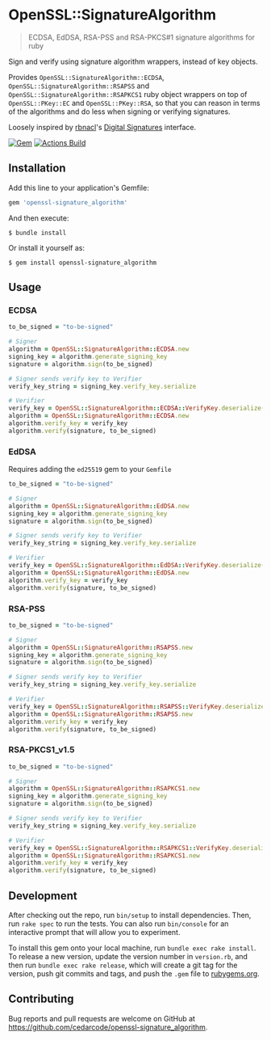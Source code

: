 # OpenSSL::SignatureAlgorithm

> ECDSA, EdDSA, RSA-PSS and RSA-PKCS#1 signature algorithms for ruby

Sign and verify using signature algorithm wrappers, instead of key objects.

Provides `OpenSSL::SignatureAlgorithm::ECDSA`, `OpenSSL::SignatureAlgorithm::RSAPSS`
and `OpenSSL::SignatureAlgorithm::RSAPKCS1` ruby object wrappers on top of `OpenSSL::PKey::EC`
and `OpenSSL::PKey::RSA`, so that you can reason in terms of the algorithms and do less when
signing or verifying signatures.

Loosely inspired by [rbnacl](https://github.com/RubyCrypto/rbnacl)'s [Digital Signatures](https://github.com/RubyCrypto/rbnacl/wiki/Digital-Signatures) interface.

[![Gem](https://img.shields.io/gem/v/openssl-signature_algorithm.svg?style=flat-square&color=informational)](https://rubygems.org/gems/openssl-signature_algorithm)
[![Actions Build](https://github.com/cedarcode/openssl-signature_algorithm/workflows/build/badge.svg)](https://github.com/cedarcode/openssl-signature_algorithm/actions)

## Installation

Add this line to your application's Gemfile:

```ruby
gem 'openssl-signature_algorithm'
```

And then execute:

    $ bundle install

Or install it yourself as:

    $ gem install openssl-signature_algorithm

## Usage

### ECDSA

```ruby
to_be_signed = "to-be-signed"

# Signer
algorithm = OpenSSL::SignatureAlgorithm::ECDSA.new
signing_key = algorithm.generate_signing_key
signature = algorithm.sign(to_be_signed)

# Signer sends verify key to Verifier
verify_key_string = signing_key.verify_key.serialize

# Verifier
verify_key = OpenSSL::SignatureAlgorithm::ECDSA::VerifyKey.deserialize(verify_key_string)
algorithm = OpenSSL::SignatureAlgorithm::ECDSA.new
algorithm.verify_key = verify_key
algorithm.verify(signature, to_be_signed)
```

### EdDSA

Requires adding the `ed25519` gem to your `Gemfile`

```ruby
to_be_signed = "to-be-signed"

# Signer
algorithm = OpenSSL::SignatureAlgorithm::EdDSA.new
signing_key = algorithm.generate_signing_key
signature = algorithm.sign(to_be_signed)

# Signer sends verify key to Verifier
verify_key_string = signing_key.verify_key.serialize

# Verifier
verify_key = OpenSSL::SignatureAlgorithm::EdDSA::VerifyKey.deserialize(verify_key_string)
algorithm = OpenSSL::SignatureAlgorithm::EdDSA.new
algorithm.verify_key = verify_key
algorithm.verify(signature, to_be_signed)
```

### RSA-PSS

```ruby
to_be_signed = "to-be-signed"

# Signer
algorithm = OpenSSL::SignatureAlgorithm::RSAPSS.new
signing_key = algorithm.generate_signing_key
signature = algorithm.sign(to_be_signed)

# Signer sends verify key to Verifier
verify_key_string = signing_key.verify_key.serialize

# Verifier
verify_key = OpenSSL::SignatureAlgorithm::RSAPSS::VerifyKey.deserialize(verify_key_string)
algorithm = OpenSSL::SignatureAlgorithm::RSAPSS.new
algorithm.verify_key = verify_key
algorithm.verify(signature, to_be_signed)
```

### RSA-PKCS1_v1.5

```ruby
to_be_signed = "to-be-signed"

# Signer
algorithm = OpenSSL::SignatureAlgorithm::RSAPKCS1.new
signing_key = algorithm.generate_signing_key
signature = algorithm.sign(to_be_signed)

# Signer sends verify key to Verifier
verify_key_string = signing_key.verify_key.serialize

# Verifier
verify_key = OpenSSL::SignatureAlgorithm::RSAPKCS1::VerifyKey.deserialize(verify_key_string)
algorithm = OpenSSL::SignatureAlgorithm::RSAPKCS1.new
algorithm.verify_key = verify_key
algorithm.verify(signature, to_be_signed)
```

## Development

After checking out the repo, run `bin/setup` to install dependencies. Then, run `rake spec` to run the tests. You can also run `bin/console` for an interactive prompt that will allow you to experiment.

To install this gem onto your local machine, run `bundle exec rake install`. To release a new version, update the version number in `version.rb`, and then run `bundle exec rake release`, which will create a git tag for the version, push git commits and tags, and push the `.gem` file to [rubygems.org](https://rubygems.org).

## Contributing

Bug reports and pull requests are welcome on GitHub at https://github.com/cedarcode/openssl-signature_algorithm.
